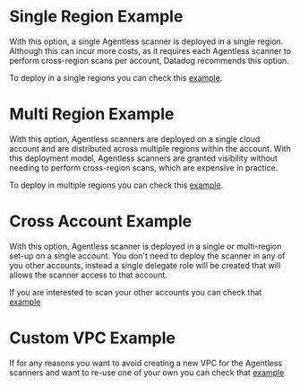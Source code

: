 # Single Region Example

With this option, a single Agentless scanner is deployed in a single region. Although this can incur more costs, as it requires each Agentless scanner to perform cross-region scans per account, Datadog recommends this option.

To deploy in a single regions you can check this [example](multi_region/README.md).

# Multi Region Example

With this option, Agentless scanners are deployed on a single cloud account and are distributed across multiple regions within the account. With this deployment model, Agentless scanners are granted visibility without needing to perform cross-region scans, which are expensive in practice.

To deploy in multiple regions you can check this [example](multi_region/README.md).

# Cross Account Example

With this option, Agentless scanner is deployed in a single or multi-region set-up on a single account.
You don't need to deploy the scanner in any of you other accounts, instead a single delegate role will be created that will allows the scanner access to that account.

If you are interested to scan your other accounts you can check that [example](cross_account/README.md)

# Custom VPC Example

If for any reasons you want to avoid creating a new VPC for the Agentless scanners and want to re-use one of your own you can check that [example](custom_vpc/README.md)
